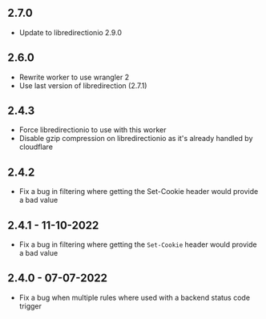 ## 2.7.0

 * Update to libredirectionio 2.9.0

## 2.6.0

 * Rewrite worker to use wrangler 2
 * Use last version of libredirection (2.7.1)

## 2.4.3

 * Force libredirectionio to use with this worker
 * Disable gzip compression on libredirectionio as it's already handled by cloudflare

## 2.4.2

 * Fix a bug in filtering where getting the Set-Cookie header would provide a bad value

## 2.4.1 - 11-10-2022

 * Fix a bug in filtering where getting the `Set-Cookie` header would provide a bad value

## 2.4.0 - 07-07-2022

 * Fix a bug when multiple rules where used with a backend status code trigger
